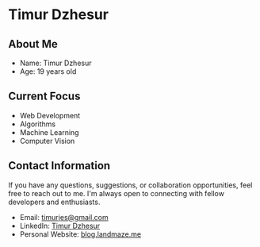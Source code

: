 # Timur Dzhesur
## About Me

- Name: Timur Dzhesur
- Age: 19 years old

## Current Focus

- Web Development
- Algorithms
- Machine Learning
- Computer Vision

## Contact Information

If you have any questions, suggestions, or collaboration opportunities, feel free to reach out to me. I'm always open to connecting with fellow developers and enthusiasts.

- Email: [timurjes@gmail.com](mailto:timurjes@gmail.com)
- LinkedIn: [Timur Dzhesur](https://www.linkedin.com/in/land-maze/)
- Personal Website: [blog.landmaze.me](https://blog.landmaze.me)
